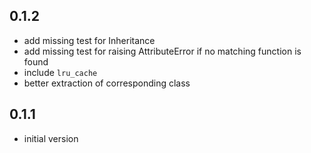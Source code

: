 ## 0.1.2
- add missing test for Inheritance
- add missing test for raising AttributeError if no matching function is found
- include `lru_cache`
- better extraction of corresponding class

## 0.1.1
- initial version